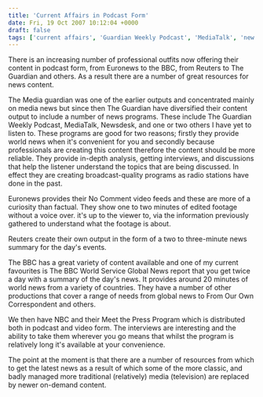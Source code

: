 ```yaml
---
title: 'Current Affairs in Podcast Form'
date: Fri, 19 Oct 2007 10:12:04 +0000
draft: false
tags: ['current affairs', 'Guardian Weekly Podcast', 'MediaTalk', 'new media', 'Newsdesk', 'observation', 'tech related']
---
```


There is an increasing number of professional outfits now offering their content in podcast form, from Euronews to the BBC, from Reuters to The Guardian and others. As a result there are a number of great resources for news content.

The Media guardian was one of the earlier outputs and concentrated mainly on media news but since then The Guardian have diversified their content output to include a number of news programs. These include The Guardian Weekly Podcast, MediaTalk, Newsdesk, and one or two others I have yet to listen to. These programs are good for two reasons; firstly they provide world news when it's convenient for you and secondly because professionals are creating this content therefore the content should be more reliable. They provide in-depth analysis, getting interviews, and discussions that help the listener understand the topics that are being discussed. In effect they are creating broadcast-quality programs as radio stations have done in the past.

Euronews provides their No Comment video feeds and these are more of a curiosity than factual. They show one to two minutes of edited footage without a voice over. it's up to the viewer to, via the information previously gathered to understand what the footage is about.

Reuters create their own output in the form of a two to three-minute news summary for the day's events.

The BBC has a great variety of content available and one of my current favourites is The BBC World Service Global News report that you get twice a day with a summary of the day's news. It provides around 20 minutes of world news from a variety of countries. They have a number of other productions that cover a range of needs from global news to From Our Own Correspondent and others.

We then have NBC and their Meet the Press Program which is distributed both in podcast and video form. The interviews are interesting and the ability to take them wherever you go means that whilst the program is relatively long it's available at your convenience.

The point at the moment is that there are a number of resources from which to get the latest news as a result of which some of the more classic, and badly managed more traditional (relatively) media (television) are replaced by newer on-demand content.